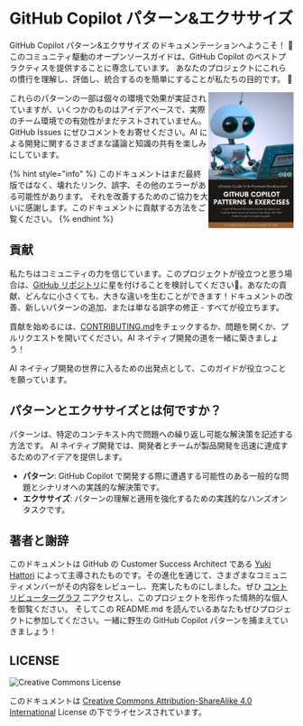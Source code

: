 # GitHub Copilot パターン&エクササイズ

GitHub Copilot パターン&エクササイズ のドキュメンテーションへようこそ！ :wave:
このコミュニティ駆動のオープンソースガイドは、GitHub Copilot のベストプラクティスを提供することに専念しています。
あなたのプロジェクトにこれらの慣行を理解し、評価し、統合するのを簡単にすることが私たちの目的です。 :rocket:

<img align="right" src="./../../assets/cover.png" title="GitHub Copilot Patterns & Exercises Guide" width="30%">

これらのパターンの一部は個々の環境で効果が実証されていますが、いくつかのものはアイデアベースで、実際のチーム環境での有効性がまだテストされていません。
GitHub Issues にぜひコメントをお寄せください。AI による開発に関するさまざまな議論と知識の共有を楽しみにしています。

{% hint style="info" %}
このドキュメントはまだ最終版ではなく、壊れたリンク、誤字、その他のエラーがある可能性があります。
それを改善するためのご協力を大いに感謝します。このドキュメントに貢献する方法をご覧ください。
{% endhint %}

## 貢献

私たちはコミュニティの力を信じています。このプロジェクトが役立つと思う場合は、[GitHub リポジトリ](https://github.com/AI-Native-Development/patterns)に星を付けることを検討してください:star2:。あなたの貢献、どんなに小さくても、大きな違いを生むことができます！ドキュメントの改善、新しいパターンの追加、または単なる誤字の修正 - すべてが役立ちます。

貢献を始めるには、[CONTRIBUTING.md](./CONTRIBUTING.md)をチェックするか、問題を開くか、プルリクエストを開いてください。AI ネイティブ開発の道を一緒に築きましょう！

AI ネイティブ開発の世界に入るための出発点として、このガイドが役立つことを願っています。

## パターンとエクササイズとは何ですか？

パターンは、特定のコンテキスト内で問題への繰り返し可能な解決策を記述する方法です。
AI ネイティブ開発では、開発者とチームが製品開発を迅速に達成するためのアイデアを提供します。

- **パターン**: GitHub Copilot で開発する際に遭遇する可能性のある一般的な問題とシナリオへの実践的な解決策です。
- **エクササイズ**: パターンの理解と適用を強化するための実践的なハンズオンタスクです。

## 著者と謝辞

このドキュメントは GitHub の Customer Success Architect である [Yuki Hattori](https://github.com/yuhattor) によって主導されたものです。その進化を通じて、さまざまなコミュニティメンバーがその内容をレビューし、充実したものにしました。ぜひ [コントリビューターグラフ](https://github.com/AI-Native-Development/patterns/graphs/contributors) 二アクセスし、このプロジェクトを形作った情熱的な個人を御覧ください。
そしてこの README.md を読んでいるあなたもぜひプロジェクトに参加してください。一緒に野生の GitHub Copilot パターンを捕まえていきましょう！

## LICENSE

![Creative Commons License](https://i.creativecommons.org/l/by-sa/4.0/88x31.png)

このドキュメントは [Creative Commons Attribution-ShareAlike 4.0 International](http://creativecommons.org/licenses/by-sa/4.0/) License の下でライセンスされています。
